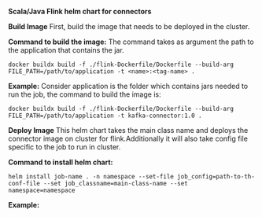 **Scala/Java Flink helm chart for connectors**

**Build Image**
First, build the image that needs to be deployed in the cluster.

**Command to build the image:**
The command takes as argument the path to the application that contains the jar.

```docker buildx build -f ./flink-Dockerfile/Dockerfile --build-arg FILE_PATH=/path/to/application -t <name>:<tag-name> .```

**Example:**
Consider application is the folder which contains jars needed to run the job, the command to build the image is:

```docker buildx build -f ./flink-Dockerfile/Dockerfile --build-arg FILE_PATH=/path/to/application -t kafka-connector:1.0 .```


**Deploy Image**
This helm chart takes the main class name and deploys the connector image on cluster for flink.Additionally it will also take config file specific to the job to run in cluster.
    
**Command to install helm chart:**

```helm install job-name . -n namespace --set-file job_config=path-to-th-conf-file --set job_classname=main-class-name --set namespace=namespace```

**Example:**

```helm install kafka-connector . -n flink --set-file job_config=./kafka-connector.conf --set job_classname=org.sunbird.obsrv.kafkaconnector.task.KafkaConnectorStreamTask --set namespace=flink